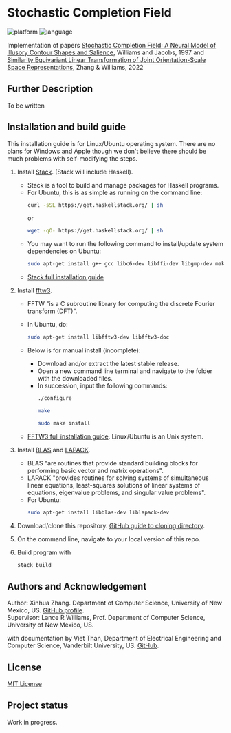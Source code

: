 # Stochastic Completion Field
<p align="left">
	<img src="https://img.shields.io/badge/platform-ubuntu-blueviolet?style=for-the-badge"
			 alt="platform">
	<img src="https://img.shields.io/badge/language-haskell | stack-blueviolet?style=for-the-badge"
			 alt="language">
</p>
 Implementation of papers 
 <a href="https://www.cs.unm.edu/~williams/williams95stochastic.pdf">Stochastic Completion Field: A Neural Model of Illusory Contour Shapes and Salience</a>,  Williams and Jacobs, 1997 and 
 <a href="https://arxiv.org/abs/2203.06786">Similarity Equivariant Linear Transformation of Joint Orientation-Scale Space Representations</a>, Zhang & Williams, 2022

## Further Description
To be written

## Installation and build guide
This installation guide is for Linux/Ubuntu operating system. There are no plans for Windows and Apple though we don't believe there should be much problems with self-modifying the steps.
1. Install <a href="https://docs.haskellstack.org/en/stable/README/#how-to-install>">Stack</a>. (Stack will include Haskell). 
   - Stack is a tool to build and manage packages for Haskell programs.
   * For Ubuntu, this is as simple as running on the command line: 
     ```bash
     curl -sSL https://get.haskellstack.org/ | sh
     ```
     or
     ```bash
     wget -qO- https://get.haskellstack.org/ | sh
     ```
   * You may want to run the following command to install/update system dependencies on Ubuntu:
     ```bash
     sudo apt-get install g++ gcc libc6-dev libffi-dev libgmp-dev make xz-utils zlib1g-dev git gnupg netbase
     ```
   * <a href="https://docs.haskellstack.org/en/stable/install_and_upgrade/">Stack full installation guide</a>
   
2. Install <a href="http://www.fftw.org/">fftw3</a>. 
   - FFTW "is a C subroutine library for computing the discrete Fourier transform (DFT)".
   - In Ubuntu, do:
     ```bash
     sudo apt-get install libfftw3-dev libfftw3-doc
     ```

   - Below is for manual install (incomplete):
     * Download and/or extract the latest stable release.
     * Open a new command line terminal and navigate to the folder with the downloaded files.
     * In succession, input the following commands:
       ```bash
       ./configure
       ```
       ```bash
       make
       ```
       ```bash
       sudo make install
       ```
   * <a href="http://www.fftw.org/fftw3_doc/Installation-and-Customization.html">FFTW3 full installation guide<a/>. Linux/Ubuntu is an Unix system.
	
3. Install <a href="http://www.netlib.org/blas/">BLAS</a> and <a href="http://www.netlib.org/lapack/">LAPACK<a/>. 
   - BLAS "are routines that provide standard building blocks for performing basic vector and matrix operations".
   - LAPACK "provides routines for solving systems of simultaneous linear equations, least-squares solutions of linear systems of equations, eigenvalue problems, and singular value problems".
   * For Ubuntu:
     ```bash
     sudo apt-get install libblas-dev liblapack-dev
     ```
	
4. Download/clone this repository. <a href="https://help.github.com/en/articles/cloning-a-repository">GitHub guide to cloning directory</a>.

5. On the command line, navigate to your local version of this repo.

6. Build program with 
   ```bash
   stack build
   ```
   
## Authors and Acknowledgement
Author: Xinhua Zhang. Department of Computer Science, University of New Mexico, US. <a href="https://github.com/XinhuaZhang">GitHub profile</a>.<br>
Supervisor: Lance R Williams, Prof. Department of Computer Science, University of New Mexico, US.

with documentation by Viet Than, Department of Electrical Engineering and Computer Science, Vanderbilt University, US. <a href="https://github.com/VietThan">GitHub</a>.

## License
<a href="LICENSE">MIT License</a>

## Project status
Work in progress.
